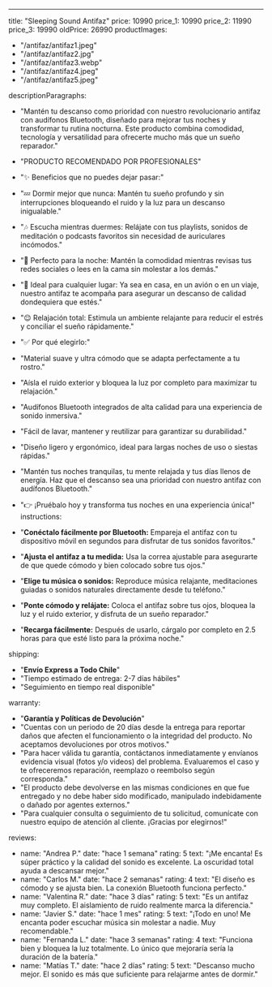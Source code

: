 ---
title: "Sleeping Sound Antifaz"
price: 10990
price_1: 10990
price_2: 11990
price_3: 19990
oldPrice: 26990
productImages:
  - "/antifaz/antifaz1.jpeg"
  - "/antifaz/antifaz2.jpg"
  - "/antifaz/antifaz3.webp"
  - "/antifaz/antifaz4.jpeg"
  - "/antifaz/antifaz5.jpeg"

descriptionParagraphs:
- "Mantén tu descanso como prioridad con nuestro revolucionario antifaz con audífonos Bluetooth, diseñado para mejorar tus noches y transformar tu rutina nocturna. Este producto combina comodidad, tecnología y versatilidad para ofrecerte mucho más que un sueño reparador."
- "PRODUCTO RECOMENDADO POR PROFESIONALES"
- "✨ Beneficios que no puedes dejar pasar:"

- "💤 Dormir mejor que nunca: Mantén tu sueño profundo y sin interrupciones bloqueando el ruido y la luz para un descanso inigualable."
- "🎶 Escucha mientras duermes: Relájate con tus playlists, sonidos de meditación o podcasts favoritos sin necesidad de auriculares incómodos."
- "🌙 Perfecto para la noche: Mantén la comodidad mientras revisas tus redes sociales o lees en la cama sin molestar a los demás."
- "🛌 Ideal para cualquier lugar: Ya sea en casa, en un avión o en un viaje, nuestro antifaz te acompaña para asegurar un descanso de calidad dondequiera que estés."
- "😌 Relajación total: Estimula un ambiente relajante para reducir el estrés y conciliar el sueño rápidamente."
- "✅ Por qué elegirlo:"
- "Material suave y ultra cómodo que se adapta perfectamente a tu rostro."
- "Aísla el ruido exterior y bloquea la luz por completo para maximizar tu relajación."
- "Audífonos Bluetooth integrados de alta calidad para una experiencia de sonido inmersiva."
- "Fácil de lavar, mantener y reutilizar para garantizar su durabilidad."
- "Diseño ligero y ergonómico, ideal para largas noches de uso o siestas rápidas."
- "Mantén tus noches tranquilas, tu mente relajada y tus días llenos de energía. Haz que el descanso sea una prioridad con nuestro antifaz con audífonos Bluetooth."
- "👉 ¡Pruébalo hoy y transforma tus noches en una experiencia única!"
instructions:
- "**Conéctalo fácilmente por Bluetooth:** Empareja el antifaz con tu dispositivo móvil en segundos para disfrutar de tus sonidos favoritos."

- "**Ajusta el antifaz a tu medida:** Usa la correa ajustable para asegurarte de que quede cómodo y bien colocado sobre tus ojos."

- "**Elige tu música o sonidos:** Reproduce música relajante, meditaciones guiadas o sonidos naturales directamente desde tu teléfono."

- "**Ponte cómodo y relájate:** Coloca el antifaz sobre tus ojos, bloquea la luz y el ruido exterior, y disfruta de un sueño reparador."

- "**Recarga fácilmente:** Después de usarlo, cárgalo por completo en 2.5 horas para que esté listo para la próxima noche."
  
shipping:
  - "**Envío Express a Todo Chile**"
  - "Tiempo estimado de entrega: 2-7 días hábiles"
  - "Seguimiento en tiempo real disponible"

warranty:
  - "**Garantía y Políticas de Devolución**"
  - "Cuentas con un periodo de 20 días desde la entrega para reportar daños que afecten el funcionamiento o la integridad del producto. No aceptamos devoluciones por otros motivos."
  - "Para hacer válida tu garantía, contáctanos inmediatamente y envíanos evidencia visual (fotos y/o videos) del problema. Evaluaremos el caso y te ofreceremos reparación, reemplazo o reembolso según corresponda."
  - "El producto debe devolverse en las mismas condiciones en que fue entregado y no debe haber sido modificado, manipulado indebidamente o dañado por agentes externos."
  - "Para cualquier consulta o seguimiento de tu solicitud, comunícate con nuestro equipo de atención al cliente. ¡Gracias por elegirnos!"

reviews:
  - name: "Andrea P."
    date: "hace 1 semana"
    rating: 5
    text: "¡Me encanta! Es súper práctico y la calidad del sonido es excelente. La oscuridad total ayuda a descansar mejor."
  - name: "Carlos M."
    date: "hace 2 semanas"
    rating: 4
    text: "El diseño es cómodo y se ajusta bien. La conexión Bluetooth funciona perfecto."
  - name: "Valentina R."
    date: "hace 3 días"
    rating: 5
    text: "Es un antifaz muy completo. El aislamiento de ruido realmente marca la diferencia."
  - name: "Javier S."
    date: "hace 1 mes"
    rating: 5
    text: "¡Todo en uno! Me encanta poder escuchar música sin molestar a nadie. Muy recomendable."
  - name: "Fernanda L."
    date: "hace 3 semanas"
    rating: 4
    text: "Funciona bien y bloquea la luz totalmente. Lo único que mejoraría sería la duración de la batería."
  - name: "Matías T."
    date: "hace 2 días"
    rating: 5
    text: "Descanso mucho mejor. El sonido es más que suficiente para relajarme antes de dormir."

